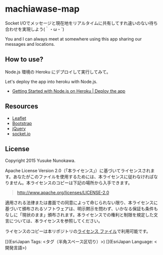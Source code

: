 # machiawase-map

Socket I/Oでメッセージと現在地をリアルタイムに共有してすれ違いのない待ち合わせを実現しよう(｀・ω・´)

You and I can always meet at somewhere using this app sharing our messages and locations.

## How to use?

Node.js 環境の Heroku にデプロイして実行してみて。

Let's deploy the app into heroku with Node.js.

* [Getting Started with Node.js on Heroku | Deploy the app](https://devcenter.heroku.com/articles/getting-started-with-nodejs#deploy-the-app)

## Resources

* [Leaflet](https://developers.arcgis.com/javascript/)
* [Bootstrap](http://getbootstrap.com/)
* [jQuery](https://jquery.com/)
* [socket.io](http://socket.io/)

## License
Copyright 2015 Yusuke Nunokawa.

Apache License Version 2.0（「本ライセンス」）に基づいてライセンスされます。あなたがこのファイルを使用するためには、本ライセンスに従わなければなりません。本ライセンスのコピーは下記の場所から入手できます。

> http://www.apache.org/licenses/LICENSE-2.0

適用される法律または書面での同意によって命じられない限り、本ライセンスに基づいて頒布されるソフトウェアは、明示黙示を問わず、いかなる保証も条件もなしに「現状のまま」頒布されます。本ライセンスでの権利と制限を規定した文言については、本ライセンスを参照してください。

ライセンスのコピーは本リポジトリの[ライセンス ファイル](./LICENSE)で利用可能です。

[](EsriJapan Tags: <タグ（半角スペース区切り）>)
[](EsriJapan Language: <開発言語>)
